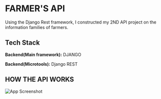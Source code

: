 

# FARMER'S API

Using the Django Rest framework, I constructed my 2ND API project on the information families of farmers.


## Tech Stack

**Backend(Main framework):** DJANGO


**Backend(Microtools):** Django REST

## HOW THE API WORKS

![App Screenshot](https://media.licdn.com/dms/image/D4D22AQEDuxHxiJz4RQ/feedshare-shrink_800/0/1682160384142?e=1695859200&v=beta&t=33LsBkJtcWKd95nb_3rJ-aqINqrg1kyGdhR2qagOw80)
